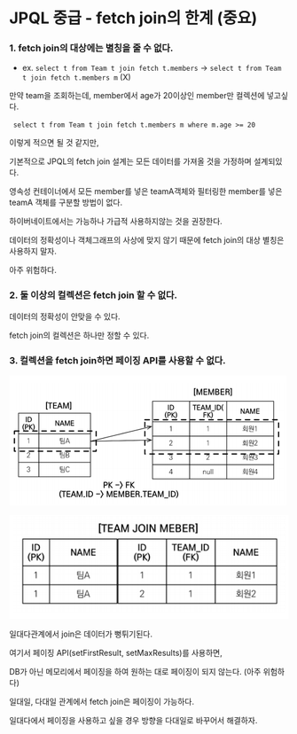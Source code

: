 # JPQL 중급 - fetch join의 한계 (중요)

### 1. fetch join의 대상에는 별칭을 줄 수 없다.

- ex. `select t from Team t join fetch t.members` 
  ->  `select t from Team t join fetch t.members m` (X)



만약 team을 조회하는데, member에서 age가 20이상인 member만 컬렉션에 넣고싶다.

` select t from Team t join fetch t.members m where m.age >= 20`

이렇게 적으면 될 것 같지만, 

기본적으로 JPQL의 fetch join 설계는 모든 데이터를 가져올 것을 가정하며 설계되있다.

영속성 컨테이너에서 모든 member를 넣은 teamA객체와 필터링한 member를 넣은 teamA 객체를 구분할 방법이 없다.



하이버네이트에서는 가능하나 가급적 사용하지않는 것을 권장한다.

데이터의 정확성이나 객체그래프의 사상에 맞지 않기 때문에 fetch join의 대상 별칭은 사용하지 말자.

아주 위험하다.



### 2. 둘 이상의 컬렉션은 fetch join 할 수 없다.

데이터의 정확성이 안맞을 수 있다.

fetch join의 컬렉션은 하나만 정할 수 있다.



### 3. 컬렉션을 fetch join하면 페이징 API를 사용할 수 없다.

![image-20231021135817081](img/image-20231021135817081.png)

![image-20231021140153831](img/image-20231021140153831.png)

일대다관계에서 join은 데이터가 뻥튀기된다.

여기서 페이징 API(setFirstResult, setMaxResults)를 사용하면, 

DB가 아닌 메모리에서 페이징을 하여 원하는 대로 페이징이 되지 않는다. (아주 위험하다)



일대일, 다대일 관계에서 fetch join은 페이징이 가능하다.

일대다에서 페이징을 사용하고 싶을 경우 방향을 다대일로 바꾸어서 해결하자.

